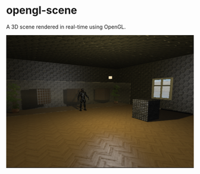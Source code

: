 # opengl-scene

A 3D scene rendered in real-time using OpenGL.

![screenshot](https://github.com/crono32/opengl-scene/blob/main/screenshot.png)
